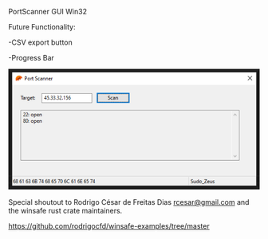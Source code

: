 PortScanner GUI Win32

Future Functionality:

-CSV export button

-Progress Bar

![Example 01](portscan.png)

Special shoutout to Rodrigo César de Freitas Dias <rcesar@gmail.com> and the winsafe rust crate maintainers.

https://github.com/rodrigocfd/winsafe-examples/tree/master

